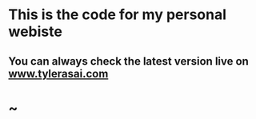 # This is the code for my personal webiste

## You can always check the latest version live on www.tylerasai.com
# ~